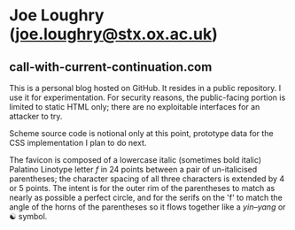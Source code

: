 Joe Loughry (joe.loughry@stx.ox.ac.uk)
===========

call-with-current-continuation.com
----------------------------------

This is a personal blog hosted on GitHub. It resides in a public repository. I use it for
experimentation. For security reasons, the public-facing portion is limited to static HTML
only; there are no exploitable interfaces for an attacker to try.

Scheme source code is notional only at this point, prototype data for the CSS implementation
I plan to do next.

The favicon is composed of a lowercase italic (sometimes bold italic) Palatino Linotype
letter *f* in 24 points between a pair of un-italicised parentheses; the character spacing
of all three characters is extended by 4 or 5 points. The intent is for the outer rim of
the parentheses to match as nearly as possible a perfect circle, and for the serifs on the
'f' to match the angle of the horns of the parentheses so it flows together like a
*yin&ndash;yang* or &#9775; symbol.

